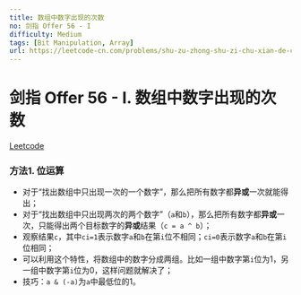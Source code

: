 ```yaml
---
title: 数组中数字出现的次数
no: 剑指 Offer 56 - I
difficulty: Medium
tags: [Bit Manipulation, Array]
url: https://leetcode-cn.com/problems/shu-zu-zhong-shu-zi-chu-xian-de-ci-shu-lcof/
---
```


# 剑指 Offer 56 - I. 数组中数字出现的次数

[Leetcode](https://leetcode-cn.com/problems/shu-zu-zhong-shu-zi-chu-xian-de-ci-shu-lcof/)

### 方法1. 位运算

- 对于“找出数组中只出现一次的一个数字”，那么把所有数字都**异或**一次就能得出；
- 对于“找出数组中只出现两次的两个数字”（`a`和`b`），那么把所有数字都**异或**一次，只能得出两个目标数字的**异或**结果（`c = a ^ b`）；
- 观察结果`c`，其中`ci=1`表示数字`a`和`b`在第`i`位不相同；`ci=0`表示数字`a`和`b`在第`i`位相同；
- 可以利用这个特性，将数组中的数字分成两组。比如一组中数字第`i`位为1，另一组中数字第`i`位为0，这样问题就解决了；
- 技巧：`a & (-a)`为`a`中最低位的1。
